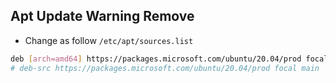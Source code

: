 ## Apt Update Warning Remove
* Change as follow `/etc/apt/sources.list`
```sh
deb [arch=amd64] https://packages.microsoft.com/ubuntu/20.04/prod focal main
# deb-src https://packages.microsoft.com/ubuntu/20.04/prod focal main
```
